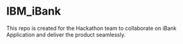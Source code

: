 # IBM_iBank
This repo is created for the Hackathon team to collaborate on iBank Application and deliver the product seamlessly. 
